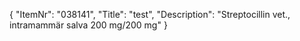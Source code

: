 {
  "ItemNr": "038141",
  "Title": "test",
  "Description": "Streptocillin vet., intramammär salva 200 mg/200 mg"
}
